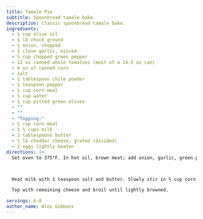 ```yaml
---
title: Tamale Pie
subtitle: Spoonbread tamale bake
description: Classic spoonbread tamale bake.
ingredients:
  - ¼ cup olive oil
  - ¾ lb chuck ground
  - ½ onion, chopped
  - 1 clove garlic, minced
  - ½ cup chopped green pepper
  - 12 oz canned whole tomatoes (most of a 14.5 oz can)
  - 6 oz of canned corn
  - salt
  - ¾ tablespoon chile powder
  - ¼ teaspoon pepper
  - ¼ cup corn meal
  - ½ cup water
  - ¼ cup pitted green olives
  - ""
  - ""
  - "Topping:"
  - ½ cup corn meal
  - 1 ½ cups milk
  - 2 tablespoons butter
  - ½ lb cheddar cheese, grated (divided)
  - 2 eggs lightly beaten
directions: |+
  Set oven to 375°F. In hot oil, brown meat; add onion, garlic, green peppers; cook stirring till onions golden. Stir in tomatoes, corn, 1 teaspoon salt, chile powder, and simmer 5 minutes. Stir in ½ cup corn meal mixed with water; simmer covered 10 mins. Add olives, turn into casserole dish.



  Heat milk with 1 teaspoon salt and butter. Slowly stir in ½ cup corn meal; cook stirring until thickened. Remove from heat. Stir in two thirds of the cheese, the eggs, and then pour over meat mixture. Bake uncovered 30-40 minutes.

  Top with remaining cheese and broil until lightly browned.

servings: 6-8
author_name: Alex Gibbons
---
```

